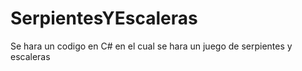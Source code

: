 # SerpientesYEscaleras
Se hara un codigo en C# en el cual se hara un juego de serpientes y escaleras
